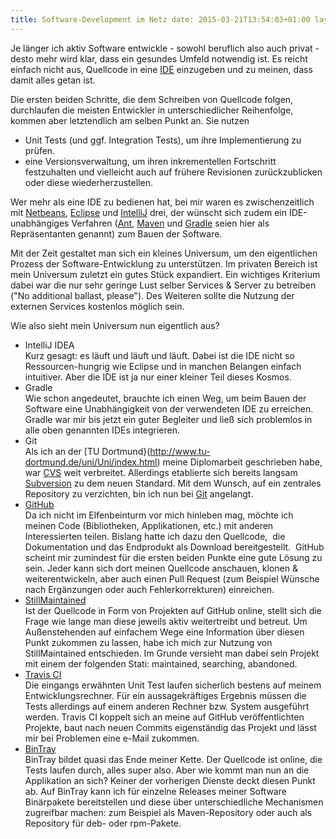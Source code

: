```yaml
---
title: Software-Development im Netz date: 2015-03-21T13:54:03+01:00 layout: post
---
```

Je länger ich aktiv Software entwickle - sowohl beruflich also auch privat -
desto mehr wird klar, dass ein gesundes Umfeld notwendig ist. Es reicht einfach
nicht aus, Quellcode in eine
[IDE](http://de.wikipedia.org/wiki/Integrierte_Entwicklungsumgebung) einzugeben
und zu meinen, dass damit alles getan ist.

Die ersten beiden Schritte, die dem Schreiben von Quellcode folgen, durchlaufen
die meisten Entwickler in unterschiedlicher Reihenfolge, kommen aber
letztendlich am selben Punkt an. Sie nutzen

- Unit Tests (und ggf. Integration Tests), um ihre Implementierung zu prüfen.
- eine Versionsverwaltung, um ihren inkrementellen Fortschritt festzuhalten und
  vielleicht auch auf frühere Revisionen zurückzublicken oder diese
  wiederherzustellen.

Wer mehr als eine IDE zu bedienen hat, bei mir waren es zwischenzeitlich mit
[Netbeans](https://netbeans.org/ "Netbeans Homepage"),
[Eclipse](https://eclipse.org/ "Eclipse Homepage") und
[IntelliJ](https://www.jetbrains.com/idea/ "IntelliJ IDEA Homepage") drei, der
wünscht sich zudem ein IDE-unabhängiges Verfahren ([Ant](http://ant.apache.org/
"Ant Homepage"), [Maven](http://maven.apache.org/ "Maven Homepage") und
[Gradle](https://gradle.org/ "Gradle Homepage") seien hier als Repräsentanten
genannt) zum Bauen der Software.

Mit der Zeit gestaltet man sich ein kleines Universum, um den eigentlichen
Prozess der Software-Entwicklung zu unterstützen. Im privaten Bereich ist mein
Universum zuletzt ein gutes Stück expandiert. Ein wichtiges Kriterium dabei war
die nur sehr geringe Lust selber Services & Server zu betreiben ("No additional
ballast, please"). Des Weiteren sollte die Nutzung der externen Services
kostenlos möglich sein.

Wie also sieht mein Universum nun eigentlich aus?

- IntelliJ IDEA  
  Kurz gesagt: es läuft und läuft und läuft. Dabei ist die IDE nicht so
  Ressourcen-hungrig wie Eclipse und in manchen Belangen einfach intuitiver.
  Aber die IDE ist ja nur einer kleiner Teil dieses Kosmos.
- Gradle  
  Wie schon angedeutet, brauchte ich einen Weg, um beim Bauen der Software
  eine Unabhängigkeit von der verwendeten IDE zu erreichen. Gradle war mir bis
  jetzt ein guter Begleiter und ließ sich problemlos in alle oben genannten
  IDEs integrieren.
- Git  
  Als ich an der [TU
  Dortmund}(http://www.tu-dortmund.de/uni/Uni/index.html) meine Diplomarbeit
  geschrieben habe, war [CVS](http://cvs.nongnu.org/) weit verbreitet.
  Allerdings etablierte sich bereits langsam
  [Subversion](https://subversion.apache.org/) zu dem neuen Standard. Mit dem
  Wunsch, auf ein zentrales Repository zu verzichten, bin ich nun bei
  [Git](http://git-scm.com/) angelangt.
- [GitHub](https://github.com/ "GitHub Homepage")  
  Da ich nicht im Elfenbeinturm vor mich hinleben mag, möchte ich meinen Code
  (Bibliotheken, Applikationen, etc.) mit anderen Interessierten teilen.
  Bislang hatte ich dazu den Quellcode,  die Dokumentation und das Endprodukt
  als Download bereitgestellt.  GitHub scheint mir zumindest für die ersten
  beiden Punkte eine gute Lösung zu sein. Jeder kann sich dort meinen
  Quellcode anschauen, klonen & weiterentwickeln, aber auch einen Pull Request
  (zum Beispiel Wünsche nach Ergänzungen oder auch Fehlerkorrekturen)
  einreichen.
- [StillMaintained](http://stillmaintained.com/ "Still Maintained Homepage")  
  Ist der Quellcode in Form von Projekten auf GitHub online, stellt sich die
  Frage wie lange man diese jeweils aktiv weitertreibt und betreut. Um
  Außenstehenden auf einfachem Wege eine Information über diesen Punkt
  zukommen zu lassen, habe ich mich zur Nutzung von StillMaintained
  entschieden. Im Grunde versieht man dabei sein Projekt mit einem der
  folgenden Stati: maintained, searching, abandoned.
- [Travis CI](https://travis-ci.org)  
  Die eingangs erwähnten Unit Test laufen sicherlich bestens auf meinem
  Entwicklungsrechner. Für ein aussagekräftiges Ergebnis müssen die Tests
  allerdings auf einem anderen Rechner bzw. System ausgeführt werden. Travis CI
  koppelt sich an meine auf GitHub veröffentlichten Projekte, baut nach neuen
  Commits eigenständig das Projekt und lässt mir bei Problemen eine e-Mail
  zukommen.
- [BinTray](http://bintray.com/)  
  BinTray bildet quasi das Ende meiner Kette. Der Quellcode ist online, die
  Tests laufen durch, alles super also. Aber wie kommt man nun an die
  Applikation an sich? Keiner der vorherigen Dienste deckt diesen Punkt ab. Auf
  BinTray kann ich für einzelne Releases meiner Software Binärpakete
  bereitstellen und diese über unterschiedliche Mechanismen zugreifbar machen:
  zum Beispiel als Maven-Repository oder auch als Repository für deb- oder
  rpm-Pakete.
